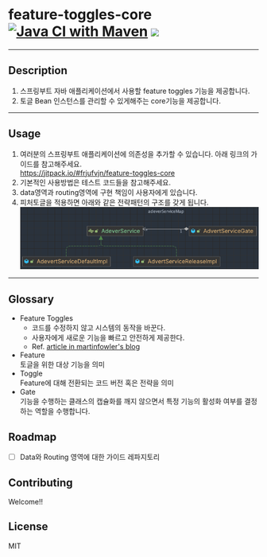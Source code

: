 # feature-toggles-core [![Java CI with Maven](https://github.com/frjufvjn/feature-toggles-core/actions/workflows/maven.yml/badge.svg)](https://github.com/frjufvjn/feature-toggles-core/actions/workflows/maven.yml) [![](https://jitpack.io/v/frjufvjn/feature-toggles-core.svg)](https://jitpack.io/#frjufvjn/feature-toggles-core)

***

## Description
1. 스프링부트 자바 애플리케이션에서 사용할 feature toggles 기능을 제공합니다.
2. 토글 Bean 인스턴스를 관리할 수 있게해주는 core기능을 제공합니다.


***

## Usage
1. 여러분의 스프링부트 애플리케이션에 의존성을 추가할 수 있습니다. 아래 링크의 가이드를 참고해주세요.   
https://jitpack.io/#frjufvjn/feature-toggles-core
2. 기본적인 사용방법은 테스트 코드들을 참고해주세요.
3. data영역과 routing영역에 구현 책임이 사용자에게 있습니다.
4. 피처토글을 적용하면 아래와 같은 전략패턴의 구조를 갖게 됩니다.
![pattern](./assets/pattern.png)
***

## Glossary
- Feature Toggles    
  - 코드를 수정하지 않고 시스템의 동작을 바꾼다.
  - 사용자에게 새로운 기능을 빠르고 안전하게 제공한다.
  - Ref. [article in martinfowler's blog](https://martinfowler.com/articles/feature-toggles.html)
- Feature    
  토글을 위한 대상 기능을 의미
- Toggle   
  Feature에 대해 전환되는 코드 버전 혹은 전략을 의미
- Gate    
  기능을 수행하는 클래스의 캡슐화를 깨지 않으면서 특정 기능의 활성화 여부를 결정하는 역할을 수행합니다.

## Roadmap
- [ ] Data와 Routing 영역에 대한 가이드 레파지토리

## Contributing
Welcome!!

## License
MIT

